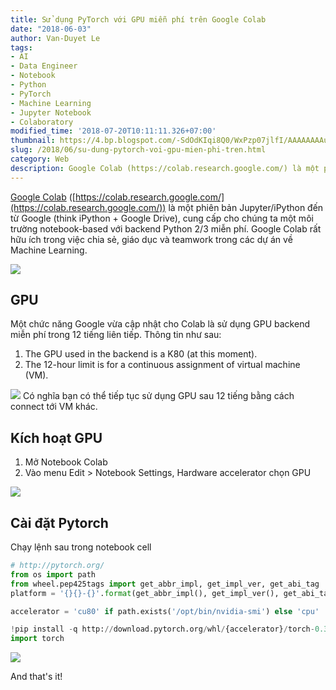 ```yaml
---
title: Sử dụng PyTorch với GPU miễn phí trên Google Colab
date: "2018-06-03"
author: Van-Duyet Le
tags:
- AI
- Data Engineer
- Notebook
- Python
- PyTorch
- Machine Learning
- Jupyter Notebook
- Colaboratory
modified_time: '2018-07-20T10:11:11.326+07:00'
thumbnail: https://4.bp.blogspot.com/-SdOdKIqi8Q0/WxPzp07jlfI/AAAAAAAAubY/BdjBxk-frPgTZKvNR8CTYpBgUwRcF9SQACLcBGAs/s1600/35226d9fbc661ced1c5d17e374638389178c3176.png
slug: /2018/06/su-dung-pytorch-voi-gpu-mien-phi-tren.html
category: Web
description: Google Colab (https://colab.research.google.com/) là một phiên bản Jupyter/iPython đến từ Google (think iPython + Google Drive), cung cấp cho chúng ta một môi trường notebook-based với backend Python 2/3 miễn phí. Google Colab rất hữu ích trong việc chia sẻ, giáo dục và teamwork trong các dự án về Machine Learning.
---
```


[Google Colab](https://blog.duyet.net/2017/11/colaboratory-research-google.html#.WxPuK0jRDIU) ([https://colab.research.google.com/](https://colab.research.google.com/)) là một phiên bản Jupyter/iPython đến từ Google (think iPython + Google Drive), cung cấp cho chúng ta một môi trường notebook-based với backend Python 2/3 miễn phí. Google Colab rất hữu ích trong việc chia sẻ, giáo dục và teamwork trong các dự án về Machine Learning.

![](https://4.bp.blogspot.com/-SdOdKIqi8Q0/WxPzp07jlfI/AAAAAAAAubY/BdjBxk-frPgTZKvNR8CTYpBgUwRcF9SQACLcBGAs/s640/35226d9fbc661ced1c5d17e374638389178c3176.png)

## GPU

Một chức năng Google vừa cập nhật cho Colab là sử dụng GPU backend miễn phí trong 12 tiếng liên tiếp. Thông tin như sau:

1. The GPU used in the backend is a K80 (at this moment).
2. The 12-hour limit is for a continuous assignment of virtual machine (VM).

[![](https://2.bp.blogspot.com/-ERE_NP9B2Cg/WxPu3W9_8QI/AAAAAAAAua4/CU2FES_GEI44uZ0UK8B-rKC4Xw0HjWQTQCK4BGAYYCw/s320/NVIDIA-Tesla-K80-GPU.jpg)](https://2.bp.blogspot.com/-ERE_NP9B2Cg/WxPu3W9_8QI/AAAAAAAAua4/CU2FES_GEI44uZ0UK8B-rKC4Xw0HjWQTQCK4BGAYYCw/s1600/NVIDIA-Tesla-K80-GPU.jpg)
Có nghĩa bạn có thể tiếp tục sử dụng GPU sau 12 tiếng bằng cách connect tới VM khác.

## Kích hoạt GPU

1. Mở Notebook Colab
2. Vào menu Edit > Notebook Settings,  Hardware accelerator chọn GPU

[![](https://1.bp.blogspot.com/-2xNbbfzx6Og/WxPwkZc_LoI/AAAAAAAAubA/6b-NZMa9t_komNhrKg6-pXGiBi0WrETcACLcBGAs/s1600/colab-gpu.PNG)](https://1.bp.blogspot.com/-2xNbbfzx6Og/WxPwkZc_LoI/AAAAAAAAubA/6b-NZMa9t_komNhrKg6-pXGiBi0WrETcACLcBGAs/s1600/colab-gpu.PNG)

## Cài đặt Pytorch

Chạy lệnh sau trong notebook cell

```py
# http://pytorch.org/
from os import path
from wheel.pep425tags import get_abbr_impl, get_impl_ver, get_abi_tag
platform = '{}{}-{}'.format(get_abbr_impl(), get_impl_ver(), get_abi_tag())

accelerator = 'cu80' if path.exists('/opt/bin/nvidia-smi') else 'cpu'

!pip install -q http://download.pytorch.org/whl/{accelerator}/torch-0.3.0.post4-{platform}-linux_x86_64.whl torchvision
import torch
```

[![](https://4.bp.blogspot.com/-2aTYdl7YiPU/WxP1ssgciWI/AAAAAAAAubk/3eVKYTfmde8aKVoYdbUXd5dc9yY7cohFgCLcBGAs/s1600/colab-gpu-2.PNG)](https://4.bp.blogspot.com/-2aTYdl7YiPU/WxP1ssgciWI/AAAAAAAAubk/3eVKYTfmde8aKVoYdbUXd5dc9yY7cohFgCLcBGAs/s1600/colab-gpu-2.PNG)

And that's it!
